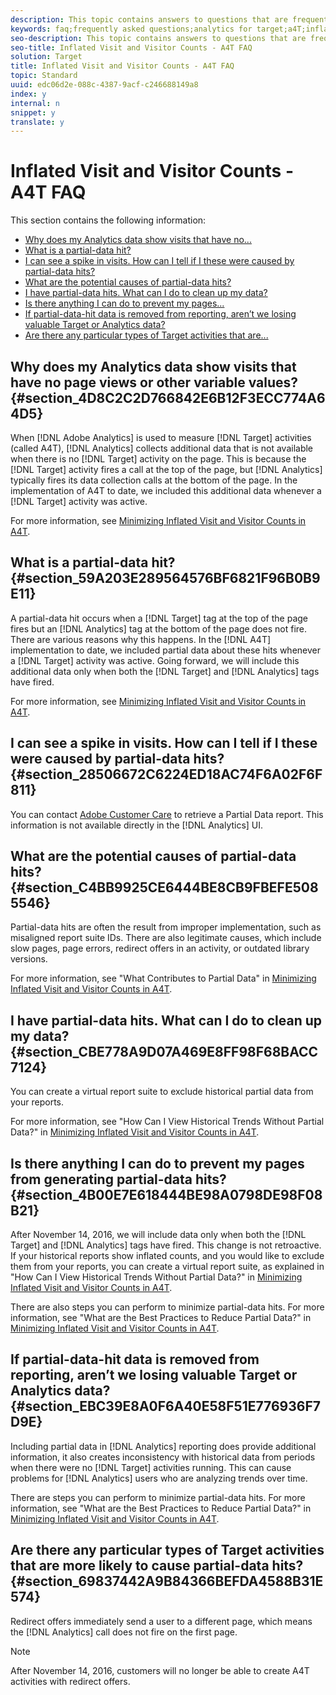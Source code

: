 ```yaml
---
description: This topic contains answers to questions that are frequently asked about inflated visit and visitor counts when using Analytics as the reporting source for Target (A4T).
keywords: faq;frequently asked questions;analytics for target;a4T;inflated;visit;visitor;partial hit;orphaned;orphan;partial-hit
seo-description: This topic contains answers to questions that are frequently asked about inflated visit and visitor counts when using Analytics as the reporting source for Target (A4T).
seo-title: Inflated Visit and Visitor Counts - A4T FAQ
solution: Target
title: Inflated Visit and Visitor Counts - A4T FAQ
topic: Standard
uuid: edc06d2e-088c-4387-9acf-c246688149a8
index: y
internal: n
snippet: y
translate: y
---
```


# Inflated Visit and Visitor Counts - A4T FAQ

This section contains the following information: 


* [ Why does my Analytics data show visits that have no...](c_a4t-faq-inflated-visit-and-visitor-counts.md#section_4D8C2C2D766842E6B12F3ECC774A64D5)
* [ What is a partial-data hit?](c_a4t-faq-inflated-visit-and-visitor-counts.md#section_59A203E289564576BF6821F96B0B9E11)
* [ I can see a spike in visits. How can I tell if I these were caused by partial-data hits?](c_a4t-faq-inflated-visit-and-visitor-counts.md#section_28506672C6224ED18AC74F6A02F6F811)
* [ What are the potential causes of partial-data hits?](c_a4t-faq-inflated-visit-and-visitor-counts.md#section_C4BB9925CE6444BE8CB9FBEFE5085546)
* [ I have partial-data hits. What can I do to clean up my data?](c_a4t-faq-inflated-visit-and-visitor-counts.md#section_CBE778A9D07A469E8FF98F68BACC7124)
* [ Is there anything I can do to prevent my pages...](c_a4t-faq-inflated-visit-and-visitor-counts.md#section_4B00E7E618444BE98A0798DE98F08B21)
* [ If partial-data-hit data is removed from reporting, aren’t we losing valuable Target or Analytics data?](c_a4t-faq-inflated-visit-and-visitor-counts.md#section_EBC39E8A0F6A40E58F51E776936F7D9E)
* [ Are there any particular types of Target activities that are...](c_a4t-faq-inflated-visit-and-visitor-counts.md#section_69837442A9B84366BEFDA4588B31E574)


## Why does my Analytics data show visits that have no page views or other variable values? {#section_4D8C2C2D766842E6B12F3ECC774A64D5}

When [!DNL  Adobe Analytics] is used to measure [!DNL  Target] activities (called A4T), [!DNL  Analytics] collects additional data that is not available when there is no [!DNL  Target] activity on the page. This is because the [!DNL  Target] activity fires a call at the top of the page, but [!DNL  Analytics] typically fires its data collection calls at the bottom of the page. In the implementation of A4T to date, we included this additional data whenever a [!DNL  Target] activity was active. 

For more information, see [ Minimizing Inflated Visit and Visitor Counts in A4T](minimizing-inflated-visit-and-visitor-counts-a4t.md#concept_A515C2DE126E44B6AD97754C2C6D5235). 

## What is a partial-data hit? {#section_59A203E289564576BF6821F96B0B9E11}

A partial-data hit occurs when a [!DNL  Target] tag at the top of the page fires but an [!DNL  Analytics] tag at the bottom of the page does not fire. There are various reasons why this happens. In the [!DNL  A4T] implementation to date, we included partial data about these hits whenever a [!DNL  Target] activity was active. Going forward, we will include this additional data only when both the [!DNL  Target] and [!DNL  Analytics] tags have fired. 

For more information, see [ Minimizing Inflated Visit and Visitor Counts in A4T](minimizing-inflated-visit-and-visitor-counts-a4t.md#concept_A515C2DE126E44B6AD97754C2C6D5235). 

## I can see a spike in visits. How can I tell if I these were caused by partial-data hits? {#section_28506672C6224ED18AC74F6A02F6F811}

You can contact [ Adobe Customer Care](c_contact_and_legal.md#concept_34A1CA16F2244D42930BB77846A5ABBB) to retrieve a Partial Data report. This information is not available directly in the [!DNL  Analytics] UI. 

## What are the potential causes of partial-data hits? {#section_C4BB9925CE6444BE8CB9FBEFE5085546}

Partial-data hits are often the result from improper implementation, such as misaligned report suite IDs. There are also legitimate causes, which include slow pages, page errors, redirect offers in an activity, or outdated library versions. 

For more information, see "What Contributes to Partial Data" in [ Minimizing Inflated Visit and Visitor Counts in A4T](minimizing-inflated-visit-and-visitor-counts-a4t.md#concept_A515C2DE126E44B6AD97754C2C6D5235). 

## I have partial-data hits. What can I do to clean up my data? {#section_CBE778A9D07A469E8FF98F68BACC7124}

You can create a virtual report suite to exclude historical partial data from your reports. 

For more information, see "How Can I View Historical Trends Without Partial Data?" in [ Minimizing Inflated Visit and Visitor Counts in A4T](minimizing-inflated-visit-and-visitor-counts-a4t.md#concept_A515C2DE126E44B6AD97754C2C6D5235). 

## Is there anything I can do to prevent my pages from generating partial-data hits? {#section_4B00E7E618444BE98A0798DE98F08B21}

After November 14, 2016, we will include data only when both the [!DNL  Target] and [!DNL  Analytics] tags have fired. This change is not retroactive. If your historical reports show inflated counts, and you would like to exclude them from your reports, you can create a virtual report suite, as explained in "How Can I View Historical Trends Without Partial Data?" in [ Minimizing Inflated Visit and Visitor Counts in A4T](minimizing-inflated-visit-and-visitor-counts-a4t.md#concept_A515C2DE126E44B6AD97754C2C6D5235). 

There are also steps you can perform to minimize partial-data hits. For more information, see "What are the Best Practices to Reduce Partial Data?" in [ Minimizing Inflated Visit and Visitor Counts in A4T](minimizing-inflated-visit-and-visitor-counts-a4t.md#concept_A515C2DE126E44B6AD97754C2C6D5235). 

## If partial-data-hit data is removed from reporting, aren’t we losing valuable Target or Analytics data? {#section_EBC39E8A0F6A40E58F51E776936F7D9E}

Including partial data in [!DNL  Analytics] reporting does provide additional information, it also creates inconsistency with historical data from periods when there were no [!DNL  Target] activities running. This can cause problems for [!DNL  Analytics] users who are analyzing trends over time. 

There are steps you can perform to minimize partial-data hits. For more information, see "What are the Best Practices to Reduce Partial Data?" in [ Minimizing Inflated Visit and Visitor Counts in A4T](minimizing-inflated-visit-and-visitor-counts-a4t.md#concept_A515C2DE126E44B6AD97754C2C6D5235). 

## Are there any particular types of Target activities that are more likely to cause partial-data hits? {#section_69837442A9B84366BEFDA4588B31E574}

Redirect offers immediately send a user to a different page, which means the [!DNL  Analytics] call does not fire on the first page. 


>[!NOTE]
>
>After November 14, 2016, customers will no longer be able to create A4T activities with redirect offers.


